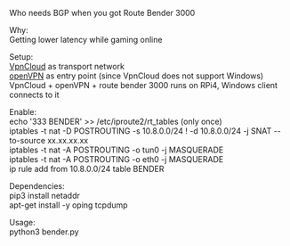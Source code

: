 Who needs BGP when you got Route Bender 3000

Why:<br />
Getting lower latency while gaming online

Setup:<br />
[VpnCloud](https://github.com/dswd/vpncloud) as transport network<br />
[openVPN](https://github.com/Nyr/openvpn-install) as entry point (since VpnCloud does not support Windows)<br />
VpnCloud + openVPN + route bender 3000 runs on RPi4, Windows client connects to it

Enable:<br />
echo '333 BENDER' >> /etc/iproute2/rt_tables (only once)<br />
iptables -t nat -D POSTROUTING -s 10.8.0.0/24 ! -d 10.8.0.0/24 -j SNAT --to-source xx.xx.xx.xx<br />
iptables -t nat -A POSTROUTING -o tun0 -j MASQUERADE<br />
iptables -t nat -A POSTROUTING -o eth0 -j MASQUERADE<br />
ip rule add from 10.8.0.0/24 table BENDER<br />

Dependencies:<br />
pip3 install netaddr<br />
apt-get install -y oping tcpdump

Usage:<br />
python3 bender.py
